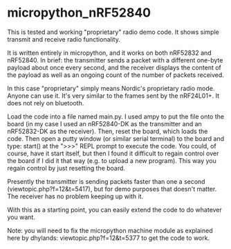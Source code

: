 # micropython_nRF52840

This is tested and working "proprietary" radio demo code. It shows simple transmit and receive radio functionality.

It is written entirely in micropython, and it works on both nRF52832 and nRF52840. In brief: the transmitter sends a packet with a different one-byte payload about once every second, and the receiver displays the content of the payload as well as an ongoing count of the number of packets received.

In this case "proprietary" simply means Nordic's proprietary radio mode. Anyone can use it. It's very similar to the frames sent by the nRF24L01+. It does not rely on bluetooth.

Load the code into a file named main.py. I used ampy to put the file onto the board (in my case I used an nRF52840-DK as the transmitter and an nRF52832-DK as the receiver). Then, reset the board, which loads the code. Then open a putty window (or similar serial terminal) to the board and type:
start()
at the ">>>" REPL prompt to execute the code. You could, of course, have it start itself, but then I found it difficult to regain control over the board if I did it that way (e.g. to upload a new program). This way you regain control by just resetting the board.

Presently the transmitter is sending packets faster than one a second (viewtopic.php?f=12&t=5417), but for demo purposes that doesn't matter. The receiver has no problem keeping up with it.

With this as a starting point, you can easily extend the code to do whatever you want.

Note: you will need to fix the micropython machine module as explained here by dhylands: viewtopic.php?f=12&t=5377
to get the code to work.


